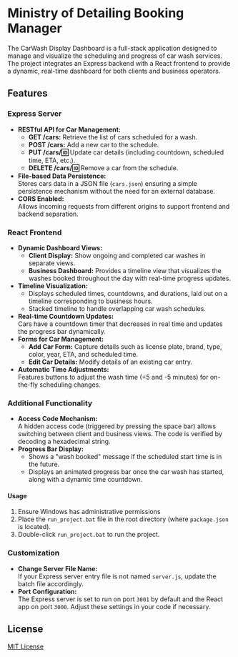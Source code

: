 # Ministry of Detailing Booking Manager

The CarWash Display Dashboard is a full-stack application designed to manage and visualize the scheduling and progress of car wash services. The project integrates an Express backend with a React frontend to provide a dynamic, real-time dashboard for both clients and business operators.

## Features

### Express Server
- **RESTful API for Car Management:**  
  - **GET /cars:** Retrieve the list of cars scheduled for a wash.
  - **POST /cars:** Add a new car to the schedule.
  - **PUT /cars/:id:** Update car details (including countdown, scheduled time, ETA, etc.).
  - **DELETE /cars/:id:** Remove a car from the schedule.
- **File-based Data Persistence:**  
  Stores cars data in a JSON file (`cars.json`) ensuring a simple persistence mechanism without the need for an external database.
- **CORS Enabled:**  
  Allows incoming requests from different origins to support frontend and backend separation.

### React Frontend
- **Dynamic Dashboard Views:**  
  - **Client Display:** Show ongoing and completed car washes in separate views.
  - **Business Dashboard:** Provides a timeline view that visualizes the washes booked throughout the day with real-time progress updates.
- **Timeline Visualization:**  
  - Displays scheduled times, countdowns, and durations, laid out on a timeline corresponding to business hours.
  - Stacked timeline to handle overlapping car wash schedules.
- **Real-time Countdown Updates:**  
  Cars have a countdown timer that decreases in real time and updates the progress bar dynamically.
- **Forms for Car Management:**  
  - **Add Car Form:** Capture details such as license plate, brand, type, color, year, ETA, and scheduled time.
  - **Edit Car Details:** Modify details of an existing car entry.
- **Automatic Time Adjustments:**  
  Features buttons to adjust the wash time (+5 and -5 minutes) for on-the-fly scheduling changes.
  
### Additional Functionality
- **Access Code Mechanism:**  
  A hidden access code (triggered by pressing the space bar) allows switching between client and business views. The code is verified by decoding a hexadecimal string.
- **Progress Bar Display:**  
  - Shows a "wash booked" message if the scheduled start time is in the future.
  - Displays an animated progress bar once the car wash has started, along with a dynamic time countdown.

#### Usage
1. Ensure Windows has administrative permissions
2. Place the `run_project.bat` file in the root directory (where `package.json` is located).
3. Double-click `run_project.bat` to run the project.
  
### Customization
- **Change Server File Name:**  
  If your Express server entry file is not named `server.js`, update the batch file accordingly.
- **Port Configuration:**  
  The Express server is set to run on port `3001` by default and the React app on port `3000`. Adjust these settings in your code if necessary.

## License
[MIT License](LICENSE)
